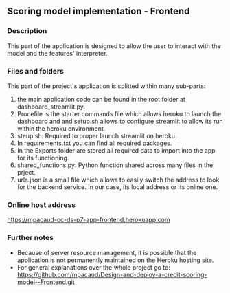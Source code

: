 ## Scoring model implementation - Frontend

### Description

This part of the application is designed to allow the user to interact with the model and the features' interpreter.


### Files and folders

This part of the project's application is splitted within many sub-parts:
1. the main application code can be found in the root folder at dashboard_streamlit.py.
2. Procefile is the starter commands file which allows heroku to launch the dashboard and and setup.sh allows to configure streamlit to allow its run within the heroku environment.
3. steup.sh: Required to proper launch streamlit on heroku.
4. In requirements.txt you can find all required packages.
5. In the Exports folder are stored all required data to import into the app for its functioning.
6. shared_functions.py: Python function shared across many files in the prject.
7. urls.json is a small file which allows to easily switch the address to look for the backend service. In our case, its local address or its online one.


### Online host address

https://mpacaud-oc-ds-p7-app-frontend.herokuapp.com


### Further notes

- Because of server resource management, it is possible that the application is not permanently maintained on the Heroku hosting site.
- For general explanations over the whole project go to: https://github.com/mpacaud/Design-and-deploy-a-credit-scoring-model--Frontend.git